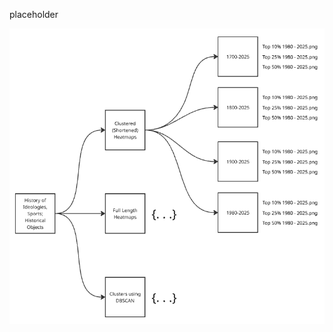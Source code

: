 placeholder

![File Organization Diagram](https://github.com/EmoryHPC/practical-data-science/blob/main/file-organization/images/org1.png?raw=true)
